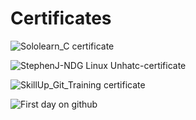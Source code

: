 # Certificates
![Sololearn_C certificate](https://user-images.githubusercontent.com/101174057/160990490-3634dd7d-c1fb-4d72-9fa2-e081012f429c.png)

![StephenJ-NDG Linux Unhatc-certificate](https://user-images.githubusercontent.com/101174057/160990543-042a32b4-bbfa-4e41-94e9-bd8e7667e260.png)

![SkillUp_Git_Training certificate](https://user-images.githubusercontent.com/101174057/160990575-b16ab760-f8bd-49bd-9a00-e590a9722a05.png)

![First day on github](https://user-images.githubusercontent.com/101174057/160990586-1089f501-b027-499f-9b61-ae3fa8dff89d.jpeg)

